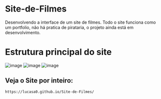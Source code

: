 # Site-de-Filmes
Desenvolvendo a interface de um site de filmes.
Todo o site funciona como um portfolio, não há pratica de pirataria, o projeto ainda está em desenvolvimento.

# Estrutura principal do site
![image](https://user-images.githubusercontent.com/104575967/167646713-9e2c551b-eb85-4f78-a558-eabf87c42a94.png)
![image](https://user-images.githubusercontent.com/104575967/167646922-0e5e7a23-f02f-4f6a-869d-084c16b3b222.png)
![image](https://user-images.githubusercontent.com/104575967/167647092-e031bf75-fb81-4e29-8934-86c5af69d0e9.png)

## Veja o Site por inteiro:
    https://lucasa0.github.io/Site-de-Filmes/
